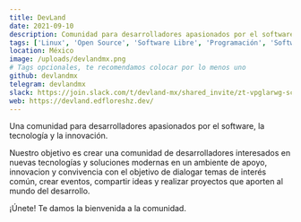 ```yaml
---
title: DevLand
date: 2021-09-10
description: Comunidad para desarrolladores apasionados por el software, la tecnología y la innovación.
tags: ['Linux', 'Open Source', 'Software Libre', 'Programación', 'Software']
location: México
image: /uploads/devlandmx.png
# Tags opcionales, te recomendamos colocar por lo menos uno
github: devlandmx
telegram: devlandmx
slack: https://join.slack.com/t/devland-mx/shared_invite/zt-vpglarwg-scpTrGH1gh~QIx4XOsJ61g
web: https://devland.edfloreshz.dev/
---
```


Una comunidad para desarrolladores apasionados por el software, la tecnología y la innovación.

Nuestro objetivo es crear una comunidad de desarrolladores interesados en nuevas tecnologías y soluciones modernas en un ambiente de apoyo, innovacion y convivencia con el objetivo de dialogar temas de interés común, crear eventos, compartir ideas y realizar proyectos que aporten al mundo del desarrollo.

¡Únete! Te damos la bienvenida a la comunidad.
